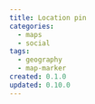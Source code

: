 ```yaml
---
title: Location pin
categories:
  - maps
  - social
tags:
  - geography
  - map-marker
created: 0.1.0
updated: 0.10.0
---
```

